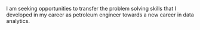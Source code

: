 I am seeking opportunities to transfer the problem solving skills that I developed in my career as petroleum engineer towards a new career in data analytics.
